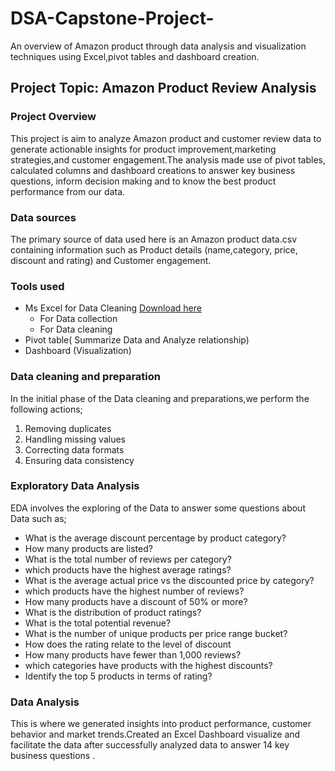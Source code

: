 # DSA-Capstone-Project-
An overview of Amazon product through data analysis and visualization techniques using Excel,pivot tables and dashboard creation.

## Project Topic: Amazon Product Review Analysis 

### Project Overview
This project is aim to analyze Amazon product and customer review data to generate actionable insights for product improvement,marketing strategies,and customer engagement.The analysis made use of pivot tables, calculated columns and dashboard creations to answer key business questions, inform decision making and to know the best product performance from our data.

### Data sources 
The primary source of data used here is an Amazon product data.csv containing information such as Product details (name,category, price, discount and rating) and Customer engagement. 

### Tools used
- Ms Excel for Data Cleaning [Download here](https://www.microsoft.com)
  - For Data collection 
  - For Data cleaning 
- Pivot table( Summarize Data and Analyze relationship)
- Dashboard (Visualization)

### Data cleaning and preparation
In the initial phase of the Data cleaning and preparations,we perform the following actions;
1. Removing duplicates
2. Handling missing values 
3. Correcting data formats
4. Ensuring data consistency 

### Exploratory Data Analysis 
 EDA involves the exploring of the Data to answer some questions about Data such as;
- What is the average discount percentage by product category?
- How many products are listed?
- What is the total number of reviews per category?
- which products have the highest average ratings?
- What is the average actual price vs the discounted price by category?
- which products have the highest number of reviews? 
- How many products have a discount of 50% or more?
- What is the distribution of product ratings?
- What is the total potential revenue?
- What is the number of unique products per price range bucket? 
- How does the rating relate to the level of discount 
- How many products have fewer than 1,000 reviews? 
- which categories have products with the highest discounts? 
- Identify the top 5 products in terms of rating?

### Data Analysis 
This is where we generated insights into product performance, customer behavior and market trends.Created an Excel Dashboard visualize and facilitate the data after successfully analyzed  data to answer 14 key business questions . 

  
